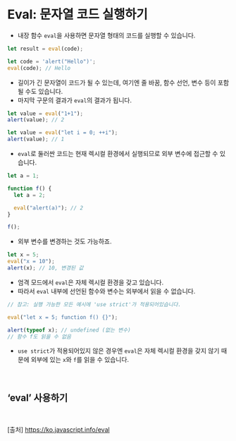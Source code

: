 # Eval: 문자열 코드 실행하기

- 내장 함수 `eval`을 사용하면 문자열 형태의 코드를 실행할 수 있습니다.

```js
let result = eval(code);
```

```js
let code = 'alert("Hello")';
eval(code); // Hello
```

- 길이가 긴 문자열이 코드가 될 수 있는데, 여기엔 줄 바꿈, 함수 선언, 변수 등이 포함될 수도 있습니다.
- 마지막 구문의 결과가 `eval`의 결과가 됩니다.

```js
let value = eval("1+1");
alert(value); // 2
```

```js
let value = eval("let i = 0; ++i");
alert(value); // 1
```

- `eval`로 둘러싼 코드는 현재 렉시컬 환경에서 실행되므로 외부 변수에 접근할 수 있습니다.

```js
let a = 1;

function f() {
  let a = 2;

  eval("alert(a)"); // 2
}

f();
```

- 외부 변수를 변경하는 것도 가능하죠.

```js
let x = 5;
eval("x = 10");
alert(x); // 10, 변경된 값
```

- 엄격 모드에서 `eval`은 자체 렉시컬 환경을 갖고 있습니다.
- 따라서 `eval` 내부에 선언된 함수와 변수는 외부에서 읽을 수 없습니다.

```js
// 참고: 실행 가능한 모든 예시에 'use strict'가 적용되어있습니다.

eval("let x = 5; function f() {}");

alert(typeof x); // undefined (없는 변수)
// 함수 f도 읽을 수 없음
```

- `use strict`가 적용되어있지 않은 경우엔 `eval`은 자체 렉시컬 환경을 갖지 않기 때문에 외부에 있는 `x`와 `f`를 읽을 수 있습니다.

<br>

## ‘eval’ 사용하기

<br>

[출처]
https://ko.javascript.info/eval
